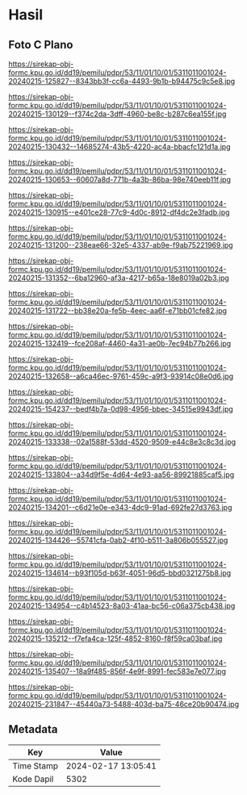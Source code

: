 # Hasil

## Foto C Plano

https://sirekap-obj-formc.kpu.go.id/dd19/pemilu/pdpr/53/11/01/10/01/5311011001024-20240215-125827--8343bb3f-cc6a-4493-9b1b-b94475c9c5e8.jpg

https://sirekap-obj-formc.kpu.go.id/dd19/pemilu/pdpr/53/11/01/10/01/5311011001024-20240215-130129--f374c2da-3dff-4960-be8c-b287c6ea155f.jpg

https://sirekap-obj-formc.kpu.go.id/dd19/pemilu/pdpr/53/11/01/10/01/5311011001024-20240215-130432--14685274-43b5-4220-ac4a-bbacfc121d1a.jpg

https://sirekap-obj-formc.kpu.go.id/dd19/pemilu/pdpr/53/11/01/10/01/5311011001024-20240215-130653--60607a8d-771b-4a3b-86ba-98e740eeb11f.jpg

https://sirekap-obj-formc.kpu.go.id/dd19/pemilu/pdpr/53/11/01/10/01/5311011001024-20240215-130915--e401ce28-77c9-4d0c-8912-df4dc2e3fadb.jpg

https://sirekap-obj-formc.kpu.go.id/dd19/pemilu/pdpr/53/11/01/10/01/5311011001024-20240215-131200--238eae66-32e5-4337-ab9e-f9ab75221969.jpg

https://sirekap-obj-formc.kpu.go.id/dd19/pemilu/pdpr/53/11/01/10/01/5311011001024-20240215-131352--6ba12960-af3a-4217-b65a-18e8019a02b3.jpg

https://sirekap-obj-formc.kpu.go.id/dd19/pemilu/pdpr/53/11/01/10/01/5311011001024-20240215-131722--bb38e20a-fe5b-4eec-aa6f-e71bb01cfe82.jpg

https://sirekap-obj-formc.kpu.go.id/dd19/pemilu/pdpr/53/11/01/10/01/5311011001024-20240215-132419--fce208af-4460-4a31-ae0b-7ec94b77b266.jpg

https://sirekap-obj-formc.kpu.go.id/dd19/pemilu/pdpr/53/11/01/10/01/5311011001024-20240215-132658--a6ca46ec-9761-459c-a9f3-93914c08e0d6.jpg

https://sirekap-obj-formc.kpu.go.id/dd19/pemilu/pdpr/53/11/01/10/01/5311011001024-20240215-154237--bedf4b7a-0d98-4956-bbec-34515e9943df.jpg

https://sirekap-obj-formc.kpu.go.id/dd19/pemilu/pdpr/53/11/01/10/01/5311011001024-20240215-133338--02a1588f-53dd-4520-9509-e44c8e3c8c3d.jpg

https://sirekap-obj-formc.kpu.go.id/dd19/pemilu/pdpr/53/11/01/10/01/5311011001024-20240215-133804--a34d9f5e-4d64-4e93-aa56-89921885caf5.jpg

https://sirekap-obj-formc.kpu.go.id/dd19/pemilu/pdpr/53/11/01/10/01/5311011001024-20240215-134201--c6d21e0e-e343-4dc9-91ad-692fe27d3763.jpg

https://sirekap-obj-formc.kpu.go.id/dd19/pemilu/pdpr/53/11/01/10/01/5311011001024-20240215-134426--55741cfa-0ab2-4f10-b511-3a806b055527.jpg

https://sirekap-obj-formc.kpu.go.id/dd19/pemilu/pdpr/53/11/01/10/01/5311011001024-20240215-134614--b93f105d-b63f-4051-96d5-bbd0321275b8.jpg

https://sirekap-obj-formc.kpu.go.id/dd19/pemilu/pdpr/53/11/01/10/01/5311011001024-20240215-134954--c4b14523-8a03-41aa-bc56-c06a375cb438.jpg

https://sirekap-obj-formc.kpu.go.id/dd19/pemilu/pdpr/53/11/01/10/01/5311011001024-20240215-135212--f7efa4ca-125f-4852-8160-f8f59ca03baf.jpg

https://sirekap-obj-formc.kpu.go.id/dd19/pemilu/pdpr/53/11/01/10/01/5311011001024-20240215-135407--18a9f485-856f-4e9f-8991-fec583e7e077.jpg

https://sirekap-obj-formc.kpu.go.id/dd19/pemilu/pdpr/53/11/01/10/01/5311011001024-20240215-231847--45440a73-5488-403d-ba75-46ce20b90474.jpg


## Metadata

| Key        | Value               |
| ---------- | ------------------- |
| Time Stamp | 2024-02-17 13:05:41 |
| Kode Dapil | 5302                |



